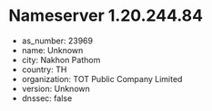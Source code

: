 # Nameserver 1.20.244.84

* as_number: 23969
* name: Unknown
* city: Nakhon Pathom
* country: TH
* organization: TOT Public Company Limited
* version: Unknown
* dnssec: false
